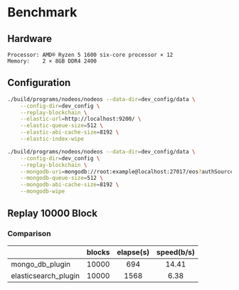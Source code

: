# Benchmark

## Hardware

```text
Processor: AMD® Ryzen 5 1600 six-core processor × 12
Memory:    2 × 8GB DDR4 2400
```

## Configuration

```bash
./build/programs/nodeos/nodeos --data-dir=dev_config/data \
    --config-dir=dev_config \
    --replay-blockchain \
    --elastic-url=http://localhost:9200/ \
    --elastic-queue-size=512 \
    --elastic-abi-cache-size=8192 \
    --elastic-index-wipe

./build/programs/nodeos/nodeos --data-dir=dev_config/data \
    --config-dir=dev_config \
    --replay-blockchain \
    --mongodb-uri=mongodb://root:example@localhost:27017/eos?authSource=admin \
    --mongodb-queue-size=512 \
    --mongodb-abi-cache-size=8192 \
    --mongodb-wipe
```

## Replay 10000 Block

### Comparison

|                      | blocks | elapse(s) | speed(b/s) |
| -------------------- |:------:|:---------:|:----------:|
| mongo_db_plugin      | 10000  | 694       | 14.41      |
| elasticsearch_plugin | 10000  | 1568      | 6.38       |
